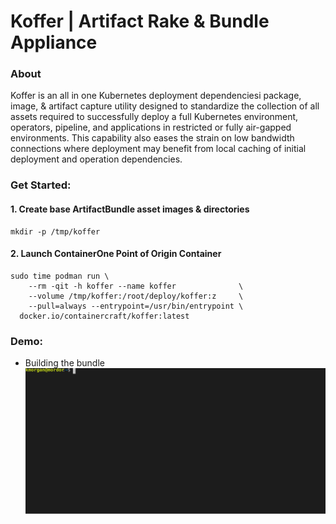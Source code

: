 # Koffer  |  Artifact Rake & Bundle Appliance
### About
Koffer is an all in one Kubernetes deployment dependenciesi package, image, & artifact 
capture utility designed to standardize the collection of all assets required to
successfully deploy a full Kubernetes environment, operators, pipeline, and 
applications in restricted or fully air-gapped environments. This capability
also eases the strain on low bandwidth connections where deployment may benefit
from local caching of initial deployment and operation dependencies.

### Get Started:
#### 1. Create base ArtifactBundle asset images & directories
```
mkdir -p /tmp/koffer
```
#### 2. Launch ContainerOne Point of Origin Container
```
sudo time podman run \
    --rm -qit -h koffer --name koffer              \
    --volume /tmp/koffer:/root/deploy/koffer:z     \
    --pull=always --entrypoint=/usr/bin/entrypoint \
  docker.io/containercraft/koffer:latest
```
### Demo:
  - Building the bundle    
![bundle](./web/bundle.svg)
